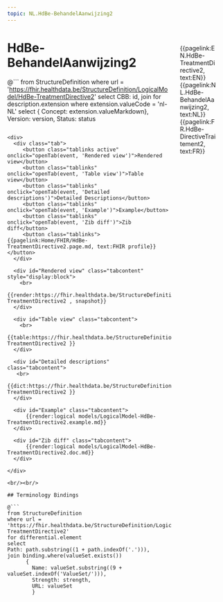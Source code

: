 ```yaml
---
topic: NL.HdBe-BehandelAanwijzing2
---
```


<div style="float:right;width:85px;padding:10px;margin:10">
<p>{{pagelink:EN.HdBe-TreatmentDirective2, text:EN}}  {{pagelink:NL.HdBe-BehandelAanwijzing2, text:NL}}  {{pagelink:FR.HdBe-DirectiveTraitement2, text:FR}}<p>
</div>

# HdBe-BehandelAanwijzing2



@```
from StructureDefinition
where url = 'https://fhir.healthdata.be/StructureDefinition/LogicalModel/HdBe-TreatmentDirective2'
select 
CBB: id,
join for description.extension where extension.valueCode = 'nl-NL' select { Concept: extension.valueMarkdown}, 
Version: version,
Status: status
```

<div>
  <div class="tab">
     <button class="tablinks active" onclick="openTab(event, 'Rendered view')">Rendered view</button>
     <button class="tablinks" onclick="openTab(event, 'Table view')">Table view</button>
     <button class="tablinks" onclick="openTab(event, 'Detailed descriptions')">Detailed Descriptions</button>
     <button class="tablinks" onclick="openTab(event, 'Example')">Example</button>
     <button class="tablinks" onclick="openTab(event, 'Zib diff')">Zib diff</button>
     <button class="tablinks">{{pagelink:Home/FHIR/HdBe-TreatmentDirective2.page.md, text:FHIR profile}}</button>
  </div>

  <div id="Rendered view" class="tabcontent" style="display:block">
    <br>
      {{render:https://fhir.healthdata.be/StructureDefinition/LogicalModel/HdBe-TreatmentDirective2 , snapshot}}
  </div>

  <div id="Table view" class="tabcontent">
    <br>
      {{table:https://fhir.healthdata.be/StructureDefinition/LogicalModel/HdBe-TreatmentDirective2 }}
  </div>

  <div id="Detailed descriptions" class="tabcontent">
   <br>
      {{dict:https://fhir.healthdata.be/StructureDefinition/LogicalModel/HdBe-TreatmentDirective2 }}
  </div>

  <div id="Example" class="tabcontent">
      {{render:logical models/LogicalModel-HdBe-TreatmentDirective2.example.md}}
  </div>

  <div id="Zib diff" class="tabcontent">
      {{render:logical models/LogicalModel-HdBe-TreatmentDirective2.doc.md}}
  </div>

</div>

<br/><br/> 

## Terminology Bindings

@```
from StructureDefinition
where url = 'https://fhir.healthdata.be/StructureDefinition/LogicalModel/HdBe-TreatmentDirective2'
for differential.element
select
Path: path.substring((1 + path.indexOf('.'))),
join binding.where(valueSet.exists())
      { 
        Name: valueSet.substring((9 + valueSet.indexOf('ValueSet/'))),
        Strength: strength,
        URL: valueSet
        }
```  